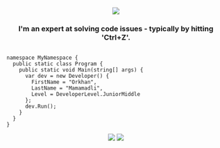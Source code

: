 <!DOCTYPE html>
<html lang="en">
<head>
  <meta charset="UTF-8">
  <meta name="viewport" content="width=device-width, initial-scale=1.0">
  <title>Orkhan's Profile</title>
</head>
<body>

<h1 align="center">
  <img src="https://readme-typing-svg.herokuapp.com/?font=Righteous&size=35&center=true&vCenter=true&width=500&height=70&color=000000&duration=4000&lines=Hi+There!+👋;+I'm+Orkhan!;" />
</h1>

<h3 align="center">I'm an expert at solving code issues - typically by hitting 'Ctrl+Z'.</h3>

<pre><code class="language-csharp">
namespace MyNamespace {
  public static class Program {
    public static void Main(string[] args) {
      var dev = new Developer() {
        FirstName = "Orkhan",
        LastName = "Mamamadli",
        Level = DeveloperLevel.JuniorMiddle
      };
      dev.Run();
    }
  }
}
</code></pre>

<div align="center">
  <img src="https://skillicons.dev/icons?i=html,css,js" />
  <img src="https://skillicons.dev/icons?i=python,cs,cpp,dotnet" /><br>
</div>

</body>
</html>
